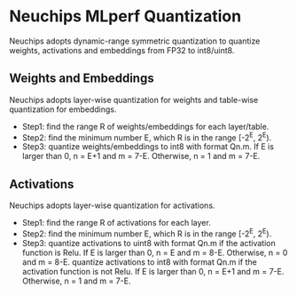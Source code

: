 # **Neuchips MLperf Quantization**
Neuchips adopts dynamic-range symmetric quantization to quantize weights, activations and embeddings from FP32 to int8/uint8.

## **Weights and Embeddings**
Neuchips adopts layer-wise quantization for weights and table-wise quantization for embeddings.

* Step1: find the range R of weights/embeddings for each layer/table. 
* Step2: find the minimum number E, which R is in the range [-2<sup>E</sup>, 2<sup>E</sup>). 
* Step3: quantize weights/embeddings to int8 with format Qn.m. If E is larger than 0, n = E+1 and m = 7-E. Otherwise, n = 1 and m = 7-E. 

## **Activations**
Neuchips adopts layer-wise quantization for activations.

* Step1: find the range R of activations for each layer.
* Step2: find the minimum number E, which R is in the range [-2<sup>E</sup>, 2<sup>E</sup>).
* Step3: quantize activations to uint8 with format Qn.m if the activation function is Relu. If E is larger than 0, n = E and m = 8-E. Otherwise, n = 0 and m = 8-E.
         quantize activations to int8 with format Qn.m if the activation function is not Relu. If E is larger than 0, n = E+1 and m = 7-E. Otherwise, n = 1 and m = 7-E.

